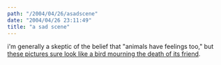 ```yaml
---
path: "/2004/04/26/asadscene" 
date: "2004/04/26 23:11:49" 
title: "a sad scene" 
---
```

i'm generally a skeptic of the belief that "animals have feelings too," but <a href="http://www.dcview.com.tw/gallery/showmsg.asp?sre=2&amp;msgid=271976">these pictures sure look like a bird mourning the death of its friend</a>.